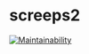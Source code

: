 # screeps2
[![Maintainability](https://api.codeclimate.com/v1/badges/958cbfe55b05263b0977/maintainability)](https://codeclimate.com/github/coteyr/screeps2/maintainability)
